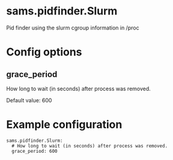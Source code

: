 
# sams.pidfinder.Slurm

Pid finder using the slurm cgroup information in /proc

# Config options

## grace_period

How long to wait (in seconds) after process was removed.

Default value: 600

# Example configuration

```
sams.pidfinder.Slurm:
  # How long to wait (in seconds) after process was removed.
  grace_period: 600
```
